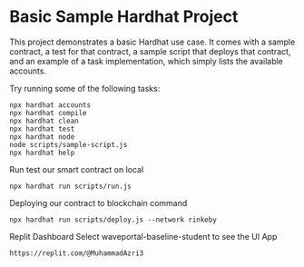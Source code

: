 # Basic Sample Hardhat Project

This project demonstrates a basic Hardhat use case. It comes with a sample contract, a test for that contract, a sample script that deploys that contract, and an example of a task implementation, which simply lists the available accounts.

Try running some of the following tasks:

```shell
npx hardhat accounts
npx hardhat compile
npx hardhat clean
npx hardhat test
npx hardhat node
node scripts/sample-script.js
npx hardhat help
```

Run test our smart contract on local 
```
npx hardhat run scripts/run.js
```

Deploying our contract to blockchain command
```
npx hardhat run scripts/deploy.js --network rinkeby
```

Replit Dashboard
Select waveportal-baseline-student to see the UI App
```
https://replit.com/@MuhammadAzri3
```